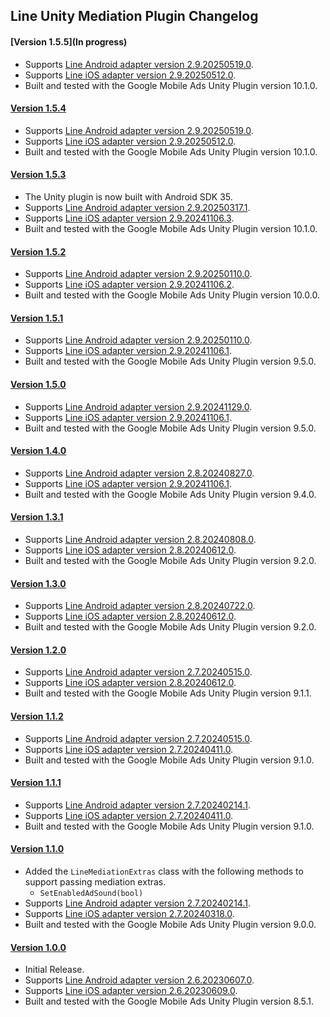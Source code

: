 ## Line Unity Mediation Plugin Changelog

#### [Version 1.5.5](In progress)
- Supports [Line Android adapter version 2.9.20250519.0](https://github.com/googleads/googleads-mobile-android-mediation/blob/main/ThirdPartyAdapters/line/CHANGELOG.md#version-29202505190).
- Supports [Line iOS adapter version 2.9.20250512.0](https://github.com/googleads/googleads-mobile-ios-mediation/blob/main/adapters/Line/CHANGELOG.md#version-29202505120).
- Built and tested with the Google Mobile Ads Unity Plugin version 10.1.0.

#### [Version 1.5.4](https://dl.google.com/googleadmobadssdk/mediation/unity/line/LineUnityAdapter-1.5.4.zip)
- Supports [Line Android adapter version 2.9.20250519.0](https://github.com/googleads/googleads-mobile-android-mediation/blob/main/ThirdPartyAdapters/line/CHANGELOG.md#version-29202505190).
- Supports [Line iOS adapter version 2.9.20250512.0](https://github.com/googleads/googleads-mobile-ios-mediation/blob/main/adapters/Line/CHANGELOG.md#version-29202505120).
- Built and tested with the Google Mobile Ads Unity Plugin version 10.1.0.

#### [Version 1.5.3](https://dl.google.com/googleadmobadssdk/mediation/unity/line/LineUnityAdapter-1.5.3.zip)
- The Unity plugin is now built with Android SDK 35.
- Supports [Line Android adapter version 2.9.20250317.1](https://github.com/googleads/googleads-mobile-android-mediation/blob/main/ThirdPartyAdapters/line/CHANGELOG.md#version-29202503171).
- Supports [Line iOS adapter version 2.9.20241106.3](https://github.com/googleads/googleads-mobile-ios-mediation/blob/main/adapters/Line/CHANGELOG.md#version-29202411063).
- Built and tested with the Google Mobile Ads Unity Plugin version 10.1.0.

#### [Version 1.5.2](https://dl.google.com/googleadmobadssdk/mediation/unity/line/LineUnityAdapter-1.5.2.zip)
- Supports [Line Android adapter version 2.9.20250110.0](https://github.com/googleads/googleads-mobile-android-mediation/blob/main/ThirdPartyAdapters/line/CHANGELOG.md#version-29202501100).
- Supports [Line iOS adapter version 2.9.20241106.2](https://github.com/googleads/googleads-mobile-ios-mediation/blob/main/adapters/Line/CHANGELOG.md#version-29202411062).
- Built and tested with the Google Mobile Ads Unity Plugin version 10.0.0.

#### [Version 1.5.1](https://dl.google.com/googleadmobadssdk/mediation/unity/line/LineUnityAdapter-1.5.1.zip)
- Supports [Line Android adapter version 2.9.20250110.0](https://github.com/googleads/googleads-mobile-android-mediation/blob/main/ThirdPartyAdapters/line/CHANGELOG.md#version-29202501100).
- Supports [Line iOS adapter version 2.9.20241106.1](https://github.com/googleads/googleads-mobile-ios-mediation/blob/main/adapters/Line/CHANGELOG.md#version-29202411061).
- Built and tested with the Google Mobile Ads Unity Plugin version 9.5.0.

#### [Version 1.5.0](https://dl.google.com/googleadmobadssdk/mediation/unity/line/LineUnityAdapter-1.5.0.zip)
- Supports [Line Android adapter version 2.9.20241129.0](https://github.com/googleads/googleads-mobile-android-mediation/blob/main/ThirdPartyAdapters/line/CHANGELOG.md#version-29202411290).
- Supports [Line iOS adapter version 2.9.20241106.1](https://github.com/googleads/googleads-mobile-ios-mediation/blob/main/adapters/Line/CHANGELOG.md#version-29202411061).
- Built and tested with the Google Mobile Ads Unity Plugin version 9.5.0.

#### [Version 1.4.0](https://dl.google.com/googleadmobadssdk/mediation/unity/line/LineUnityAdapter-1.4.0.zip)
- Supports [Line Android adapter version 2.8.20240827.0](https://github.com/googleads/googleads-mobile-android-mediation/blob/main/ThirdPartyAdapters/line/CHANGELOG.md#version-28202408270).
- Supports [Line iOS adapter version 2.9.20241106.1](https://github.com/googleads/googleads-mobile-ios-mediation/blob/main/adapters/Line/CHANGELOG.md#version-29202411061).
- Built and tested with the Google Mobile Ads Unity Plugin version 9.4.0.

#### [Version 1.3.1](https://dl.google.com/googleadmobadssdk/mediation/unity/line/LineUnityAdapter-1.3.1.zip)
- Supports [Line Android adapter version 2.8.20240808.0](https://github.com/googleads/googleads-mobile-android-mediation/blob/main/ThirdPartyAdapters/line/CHANGELOG.md#version-28202408080).
- Supports [Line iOS adapter version 2.8.20240612.0](https://github.com/googleads/googleads-mobile-ios-mediation/blob/main/adapters/Line/CHANGELOG.md#version-28202406120).
- Built and tested with the Google Mobile Ads Unity Plugin version 9.2.0.

#### [Version 1.3.0](https://dl.google.com/googleadmobadssdk/mediation/unity/line/LineUnityAdapter-1.3.0.zip)
- Supports [Line Android adapter version 2.8.20240722.0](https://github.com/googleads/googleads-mobile-android-mediation/blob/main/ThirdPartyAdapters/line/CHANGELOG.md#version-28202407220).
- Supports [Line iOS adapter version 2.8.20240612.0](https://github.com/googleads/googleads-mobile-ios-mediation/blob/main/adapters/Line/CHANGELOG.md#version-28202406120).
- Built and tested with the Google Mobile Ads Unity Plugin version 9.2.0.

#### [Version 1.2.0](https://dl.google.com/googleadmobadssdk/mediation/unity/line/LineUnityAdapter-1.2.0.zip)
- Supports [Line Android adapter version 2.7.20240515.0](https://github.com/googleads/googleads-mobile-android-mediation/blob/main/ThirdPartyAdapters/line/CHANGELOG.md#version-27202405150).
- Supports [Line iOS adapter version 2.8.20240612.0](https://github.com/googleads/googleads-mobile-ios-mediation/blob/main/adapters/Line/CHANGELOG.md#version-28202406120).
- Built and tested with the Google Mobile Ads Unity Plugin version 9.1.1.

#### [Version 1.1.2](https://dl.google.com/googleadmobadssdk/mediation/unity/line/LineUnityAdapter-1.1.2.zip)
- Supports [Line Android adapter version 2.7.20240515.0](https://github.com/googleads/googleads-mobile-android-mediation/blob/main/ThirdPartyAdapters/line/CHANGELOG.md#version-27202405150).
- Supports [Line iOS adapter version 2.7.20240411.0](https://github.com/googleads/googleads-mobile-ios-mediation/blob/main/adapters/Line/CHANGELOG.md#version-27202404110).
- Built and tested with the Google Mobile Ads Unity Plugin version 9.1.0.

#### [Version 1.1.1](https://dl.google.com/googleadmobadssdk/mediation/unity/line/LineUnityAdapter-1.1.1.zip)
- Supports [Line Android adapter version 2.7.20240214.1](https://github.com/googleads/googleads-mobile-android-mediation/blob/main/ThirdPartyAdapters/line/CHANGELOG.md#version-27202402141).
- Supports [Line iOS adapter version 2.7.20240411.0](https://github.com/googleads/googleads-mobile-ios-mediation/blob/main/adapters/Line/CHANGELOG.md#version-27202404110).
- Built and tested with the Google Mobile Ads Unity Plugin version 9.1.0.

#### [Version 1.1.0](https://dl.google.com/googleadmobadssdk/mediation/unity/line/LineUnityAdapter-1.1.0.zip)
- Added the `LineMediationExtras` class with the following methods to support passing mediation extras.
  * `SetEnabledAdSound(bool)`
- Supports [Line Android adapter version 2.7.20240214.1](https://github.com/googleads/googleads-mobile-android-mediation/blob/main/ThirdPartyAdapters/line/CHANGELOG.md#version-27202402141).
- Supports [Line iOS adapter version 2.7.20240318.0](https://github.com/googleads/googleads-mobile-ios-mediation/blob/main/adapters/Line/CHANGELOG.md#version-27202403180).
- Built and tested with the Google Mobile Ads Unity Plugin version 9.0.0.

#### [Version 1.0.0](https://dl.google.com/googleadmobadssdk/mediation/unity/line/LineUnityAdapter-1.0.0.zip)
- Initial Release.
- Supports [Line Android adapter version 2.6.20230607.0](https://github.com/googleads/googleads-mobile-android-mediation/blob/main/ThirdPartyAdapters/line/CHANGELOG.md#version-26202306070).
- Supports [Line iOS adapter version 2.6.20230609.0](https://github.com/googleads/googleads-mobile-ios-mediation/blob/main/adapters/Line/CHANGELOG.md#version-26202306090).
- Built and tested with the Google Mobile Ads Unity Plugin version 8.5.1.
